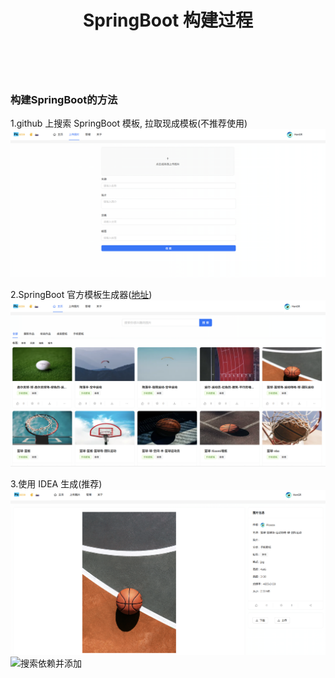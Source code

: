 ﻿---
layout: mypost
title: SpringBoot 构建过程
categories: [ SpringBoot, Java, 后端 ]
---

<br>

### 构建SpringBoot的方法

1.github 上搜索 SpringBoot 模板, 拉取现成模板(不推荐使用)
![github搜索](img.png)

2.SpringBoot 官方模板生成器([地址](https://start.spring.io/))
![官方模板生成](img_1.png)

3.使用 IDEA 生成(推荐)
![IDEA生成](img_2.png)
![搜索依赖并添加](img_3.png)